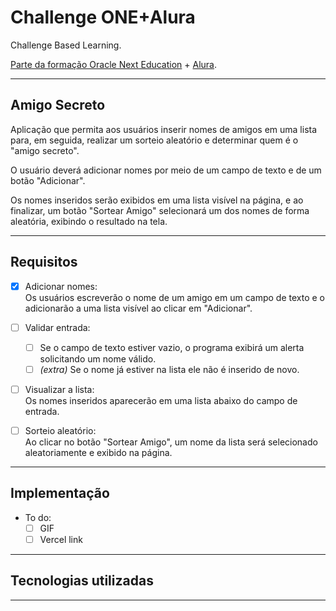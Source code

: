 
# Challenge ONE+Alura

Challenge Based Learning.

[Parte da formação Oracle Next Education](https://www.oracle.com/br/education/oracle-next-education/) + [Alura](https://www.alura.com.br/).

---

## Amigo Secreto

Aplicação que permita aos usuários inserir nomes de amigos em uma lista para, em seguida, realizar um sorteio aleatório e determinar quem é o "amigo secreto".

O usuário deverá adicionar nomes por meio de um campo de texto e de um botão "Adicionar".

Os nomes inseridos serão exibidos em uma lista visível na página, e ao finalizar, um botão "Sortear Amigo" selecionará um dos nomes de forma aleatória, exibindo o resultado na tela.

---

## Requisitos

- [x] Adicionar nomes:  
  Os usuários escreverão o nome de um amigo em um campo de texto e o adicionarão a uma lista visível ao clicar em "Adicionar".

- [ ] Validar entrada:  
    - [ ] Se o campo de texto estiver vazio, o programa exibirá um alerta solicitando um nome válido.
    - [ ] _(extra)_ Se o nome já estiver na lista ele não é inserido de novo.

- [ ] Visualizar a lista:  
  Os nomes inseridos aparecerão em uma lista abaixo do campo de entrada.

- [ ] Sorteio aleatório:  
  Ao clicar no botão "Sortear Amigo", um nome da lista será selecionado aleatoriamente e exibido na página.

---

## Implementação

- To do:
  - [ ] GIF
  - [ ] Vercel link

---

## Tecnologias utilizadas



---